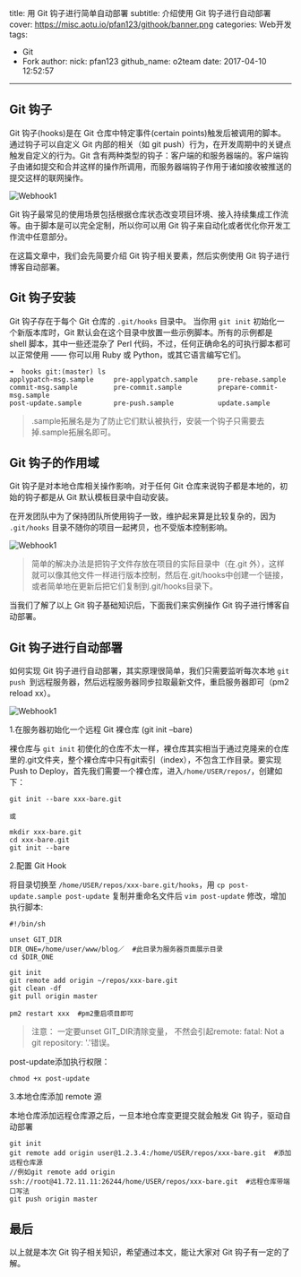 title: 用 Git 钩子进行简单自动部署
subtitle: 介绍使用 Git 钩子进行自动部署
cover: https://misc.aotu.io/pfan123/githook/banner.png
categories: Web开发
tags:
  - Git
  - Fork
author:
  nick: pfan123
  github_name: o2team
date: 2017-04-10 12:52:57
---

<!-- more -->

## Git 钩子

Git 钩子(hooks)是在 Git 仓库中特定事件(certain points)触发后被调用的脚本。通过钩子可以自定义 Git 内部的相关（如 git push）行为，在开发周期中的关键点触发自定义的行为。Git 含有两种类型的钩子：客户端的和服务器端的。客户端钩子由诸如提交和合并这样的操作所调用，而服务器端钩子作用于诸如接收被推送的提交这样的联网操作。 

![Webhook1](https://misc.aotu.io/pfan123/githook/githook_1.png)

Git 钩子最常见的使用场景包括根据仓库状态改变项目环境、接入持续集成工作流等。由于脚本是可以完全定制，所以你可以用 Git 钩子来自动化或者优化你开发工作流中任意部分。

在这篇文章中，我们会先简要介绍 Git 钩子相关要素，然后实例使用 Git 钩子进行博客自动部署。

## Git 钩子安装

Git 钩子存在于每个 Git 仓库的 `.git/hooks` 目录中。 当你用 `git init` 初始化一个新版本库时，Git 默认会在这个目录中放置一些示例脚本。所有的示例都是 shell 脚本，其中一些还混杂了 Perl 代码，不过，任何正确命名的可执行脚本都可以正常使用 —— 你可以用 Ruby 或 Python，或其它语言编写它们。

```
➜  hooks git:(master) ls
applypatch-msg.sample     pre-applypatch.sample     pre-rebase.sample
commit-msg.sample         pre-commit.sample         prepare-commit-msg.sample
post-update.sample        pre-push.sample           update.sample
```

> .sample拓展名是为了防止它们默认被执行，安装一个钩子只需要去掉.sample拓展名即可。

## Git 钩子的作用域

Git 钩子是对本地仓库相关操作影响，对于任何 Git 仓库来说钩子都是本地的，初始的钩子都是从 Git 默认模板目录中自动安装。

在开发团队中为了保持团队所使用钩子一致，维护起来算是比较复杂的，因为 `.git/hooks` 目录不随你的项目一起拷贝，也不受版本控制影响。

![Webhook1](https://misc.aotu.io/pfan123/githook/githook_2.png)

> 简单的解决办法是把钩子文件存放在项目的实际目录中（在.git 外），这样就可以像其他文件一样进行版本控制，然后在.git/hooks中创建一个链接，或者简单地在更新后把它们复制到.git/hooks目录下。

当我们了解了以上 Git 钩子基础知识后，下面我们来实例操作 Git 钩子进行博客自动部署。

## Git 钩子进行自动部署

如何实现 Git 钩子进行自动部署，其实原理很简单，我们只需要监听每次本地 `git push `到远程服务器，然后远程服务器同步拉取最新文件，重启服务器即可（pm2 reload xx）。

![Webhook1](https://misc.aotu.io/pfan123/githook/githook_3.png)

1.在服务器初始化一个远程 Git 裸仓库 (git init –bare)

裸仓库与 `git init` 初使化的仓库不太一样，裸仓库其实相当于通过克隆来的仓库里的.git文件夹，整个裸仓库中只有git索引（index），不包含工作目录。要实现 Push to Deploy，首先我们需要一个裸仓库，进入`/home/USER/repos/`，创建如下：

```
git init --bare xxx-bare.git

或

mkdir xxx-bare.git
cd xxx-bare.git
git init --bare 
```

2.配置 Git Hook

将目录切换至 `/home/USER/repos/xxx-bare.git/hooks`，用 `cp post-update.sample post-update` 复制并重命名文件后 `vim post-update` 修改，增加执行脚本:

```
#!/bin/sh

unset GIT_DIR 
DIR_ONE=/home/user/www/blog／  #此目录为服务器页面展示目录 
cd $DIR_ONE

git init
git remote add origin ~/repos/xxx-bare.git
git clean -df
git pull origin master

pm2 restart xxx  #pm2重启项目即可
```

> 注意： 一定要unset GIT_DIR清除变量， 不然会引起remote: fatal: Not a git repository: '.'错误。

post-update添加执行权限：

```
chmod +x post-update
```

3.本地仓库添加 remote 源

本地仓库添加远程仓库源之后，一旦本地仓库变更提交就会触发 Git 钩子，驱动自动部署

```
git init
git remote add origin user@1.2.3.4:/home/USER/repos/xxx-bare.git  #添加远程仓库源
//例如git remote add origin ssh://root@41.72.11.11:26244/home/USER/repos/xxx-bare.git  #远程仓库带端口写法
git push origin master
```


## 最后

以上就是本次 Git 钩子相关知识，希望通过本文，能让大家对 Git 钩子有一定的了解。
